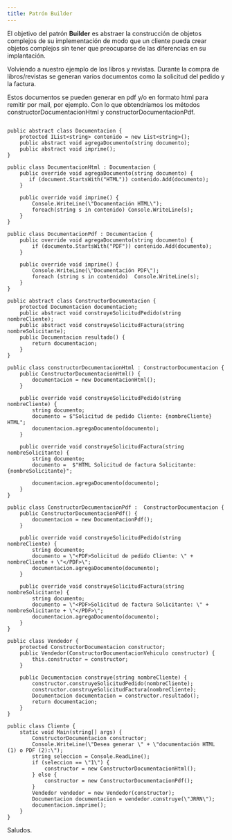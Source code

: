 ```yaml
---
title: Patrón Builder
---
```


El objetivo del patrón **Builder** es abstraer la construcción de objetos complejos de su implementación de modo que un cliente pueda crear objetos complejos sin tener que preocuparse de las diferencias en su implantación.

Volviendo a nuestro ejemplo de los libros y revistas. Durante la compra de libros/revistas se generan varios documentos como la solicitud del pedido y la factura.

Estos documentos se pueden generar en pdf y/o en formato html para remitir por mail, por ejemplo. Con lo que obtendríamos los métodos constructorDocumentacionHtml y constructorDocumentacionPdf.

<pre><code class='language-cs'>
public abstract class Documentacion {
    protected IList&lt;string&gt; contenido = new List&lt;string&gt;();
    public abstract void agregaDocumento(string documento);
    public abstract void imprime();
}

public class DocumentacionHtml : Documentacion {
    public override void agregaDocumento(string documento) {
       if (document.StartsWith("HTML")) contenido.Add(documento);
    }

    public override void imprime() {
        Console.WriteLine(\"Documentación HTML\");
        foreach(string s in contenido) Console.WriteLine(s);
    }
}

public class DocumentacionPdf : Documentacion {
    public override void agregaDocumento(string documento) {
        if (documento.StartsWith("PDF")) contenido.Add(documento);
    }

    public override void imprime() {
        Console.WriteLine(\"Documentación PDF\");
        foreach (string s in contenido)  Console.WriteLine(s);
    }
}

public abstract class ConstructorDocumentacion {
    protected Documentacion documentacion;
    public abstract void construyeSolicitudPedido(string nombreCliente);
    public abstract void construyeSolicitudFactura(string nombreSolicitante);
    public Documentacion resultado() {
        return documentacion;
    }
}

public class constructorDocumentacionHtml : ConstructorDocumentacion {
    public ConstructorDocumentacionHtml() {
        documentacion = new DocumentacionHtml();
    }

    public override void construyeSolicitudPedido(string nombreCliente) {
        string documento;
        documento = $"Solicitud de pedido Cliente: {nombreCliente} HTML";
        documentacion.agregaDocumento(documento);
    }

    public override void construyeSolicitudFactura(string nombreSolicitante) {
        string documento;
        documento =  $"HTML Solicitud de factura Solicitante:  {nombreSolicitante}";

        documentacion.agregaDocumento(documento);
    }
}

public class ConstructorDocumentacionPdf :  ConstructorDocumentacion {
    public ConstructorDocumentacionPdf() {
        documentacion = new DocumentacionPdf();
    }

    public override void construyeSolicitudPedido(string nombreCliente) {
        string documento;
        documento = \"&lt;PDF&gt;Solicitud de pedido Cliente: \" + nombreCliente + \"&lt;/PDF&gt;\";
        documentacion.agregaDocumento(documento);
    }

    public override void construyeSolicitudFactura(string nombreSolicitante) {
        string documento;
        documento = \"&lt;PDF&gt;Solicitud de factura Solicitante: \" + nombreSolicitante + \"&lt;/PDF&gt;\";
        documentacion.agregaDocumento(documento);
    }
}

public class Vendedor {
    protected ConstructorDocumentacion constructor;
    public Vendedor(ConstructorDocumentacionVehiculo constructor) {
        this.constructor = constructor;
    }

    public Documentacion construye(string nombreCliente) {
        constructor.construyeSolicitudPedido(nombreCliente);
        constructor.construyeSolicitudFactura(nombreCliente);
        Documentacion documentacion = constructor.resultado();
        return documentacion;
    }
}

public class Cliente {
    static void Main(string[] args) {
        ConstructorDocumentacion constructor;
        Console.WriteLine(\"Desea generar \" + \"documentación HTML (1) o PDF (2):\");
        string seleccion = Console.ReadLine();
        if (seleccion == \"1\") {
            constructor = new ConstructorDocumentacionHtml();
        } else {
            constructor = new ConstructorDocumentacionPdf();
        }
        Vendedor vendedor = new Vendedor(constructor);
        Documentacion documentacion = vendedor.construye(\"JRRN\");
        documentacion.imprime();
    }
}
</code></pre>

Saludos.
